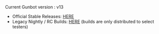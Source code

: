 Current Gunbot version : v13 


- Official Stable Releases: [HERE](https://github.com/GuntharDeNiro/BTCT/releases)
- Legacy Nightly / RC Builds: [HERE](https://github.com/GuntharDeNiro/Gunthy/releases) (builds are only distributed to select testers)
